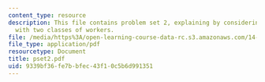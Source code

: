 ```yaml
---
content_type: resource
description: This file contains problem set 2, explaining by considering an economy
  with two classes of workers.
file: /media/https%3A/open-learning-course-data-rc.s3.amazonaws.com/14-472-public-economics-ii-spring-2004/9339bf36fe7bbfec43f10c5b6d991351_pset2.pdf
file_type: application/pdf
resourcetype: Document
title: pset2.pdf
uid: 9339bf36-fe7b-bfec-43f1-0c5b6d991351
---
```

